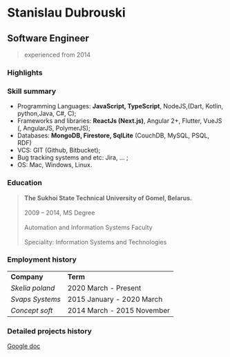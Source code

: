 # Stanislau Dubrouski

## Software Engineer

> experienced from 2014

### Highlights

### Skill summary

- Programming Languages: **JavaScript, TypeScript**, NodeJS,(Dart, Kotlin, python,Java, C#, C);
- Frameworks and libraries: **ReactJs (Next.js)**, Angular 2+, Flutter, VueJS (, AngularJS, PolymerJS);
- Databases: **MongoDB, Firestore, SqlLite** (CouchDB, MySQL, PSQL, RDF)
- VCS: GIT (Github, Bitbucket);
- Bug tracking systems and etc: Jira, … ;
- OS: Mac, Windows, Linux.

### Education

> **The Sukhoi State Technical University of Gomel, Belarus.**<br><br>
> 2009 – 2014, MS Degree<br><br>
> Automation and Information Systems Faculty<br><br>
> Speciality: Information Systems and Technologies

### Employment history

<table>
    <tbody>
        <tr>
            <td>
                <b>Company</b>
            </td>
            <td>
                <b>Term</b>
            </td>
        </tr>
        <tr>
            <td>
                <i>Skelia poland</i>
            </td>
            <td>
                2020 March - Present
            </td>
        </tr>
        <tr>
            <td>
                <i>Svaps Systems</i>
            </td>
            <td>
                2015 January - 2020 March
            </td>
        </tr>
        <tr>
            <td>
                <i>Concept soft</i>
            </td>
            <td>
                2014 March - 2015 November
            </td>
        </tr>
    </tbody>
</table>

### Detailed projects history

[Google doc](https://docs.google.com/document/d/1RrIRydRa4u69b_9fHZbTNDi4KZW6YZvhvtU3dljrrpw/edit?usp=sharing)
